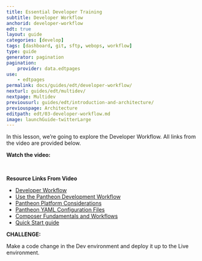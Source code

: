 ```yaml
---
title: Essential Developer Training
subtitle: Developer Workflow
anchorid: developer-workflow
edt: true
layout: guide
categories: [develop]
tags: [dashboard, git, sftp, webops, workflow]
type: guide
generator: pagination
pagination:
    provider: data.edtpages
use:
    - edtpages
permalink: docs/guides/edt/developer-workflow/
nexturl: guides/edt/multidev/
nextpage: Multidev
previousurl: guides/edt/introduction-and-architecture/
previouspage: Architecture
editpath: edt/03-developer-workflow.md
image: launchGuide-twitterLarge
---
```


In this lesson, we’re going to explore the Developer Workflow.
All links from the video are provided below.

**Watch the video:**

<Youtube src="CedEqwSbF6g" title="Essential Developer Training - Developer Workflow" />

<br />

**Resource Links From Video**

 - [Developer Workflow](/develop)
 - [Use the Pantheon Development Workflow](/pantheon-workflow)
 - [Pantheon Platform Considerations](/platform-considerations)
 - [Pantheon YAML Configuration Files](/pantheon-yml)
 - [Composer Fundamentals and Workflows](/composer)
 - [Quick Start guide](/guides/quickstart)

**CHALLENGE:**

Make a code change in the Dev environment and deploy it up to the Live environment. 
